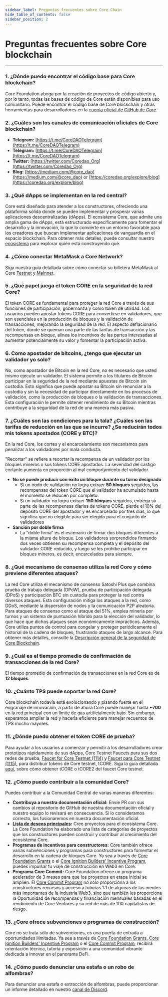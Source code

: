 ```yaml
---
sidebar_label: Preguntas frecuentes sobre Core Chain
hide_table_of_contents: false
sidebar_position: 2
---
```


# Preguntas frecuentes sobre Core blockchain

---

### 1. ¿Dónde puedo encontrar el código base para Core blockchain?

Core Foundation aboga por la creación de proyectos de código abierto y, por lo tanto, todas las bases de código de Core están disponibles para uso comunitario. Puede encontrar el código base de Core blockchain y otras herramientas para desarrolladores en la [cuenta oficial de GitHub de Core](https://github.com/coredao-org).

### 2. ¿Cuáles son los canales de comunicación oficiales de Core blockchain?

- **Telegram:** [https://t.me/CoreDAOTelegram](https://t.me/CoreDAOTelegram)
- **Telegram:** [https://t.me/CoreDAOTelegram](https://t.me/CoreDAOTelegram)
- **Twitter:** [https://twitter.com/Coredao_Org](https://twitter.com/Coredao_Org)
- **Blog:** [https://medium.com/@core_dao](https://medium.com/@core_dao) or [https://coredao.org/explore/blog](https://coredao.org/explore/blog)

### 3. ¿Qué dApps se implementan en la red central?

Core está diseñado para atender a los constructores, ofreciendo una plataforma sólida donde se pueden implementar y prosperar varias aplicaciones descentralizadas (dApps). El ecosistema Core, que admite una amplia gama de dApps, está estructurado específicamente para fomentar el desarrollo y la innovación, lo que lo convierte en un entorno favorable para los creadores que buscan implementar aplicaciones de vanguardia en el espacio blockchain. Para obtener más detalles, puede consultar nuestro [ecosistema](https://coredao.org/explore/ecosystem) para explorar quién está construyendo qué.

### 4. ¿Cómo conectar MetaMask a Core Network?

Siga nuestra guía detallada sobre cómo conectar su billetera MetaMask al Core [Testnet](../Dev-Guide/core-testnet-wallet-config.md) y [Mainnet](../Dev-Guide/core-mainnet-wallet-config.md).

### 5. ¿Qué papel juega el token CORE en la seguridad de la red Core?

El token CORE es fundamental para proteger la red Core a través de sus funciones de participación, gobernanza y como token de utilidad. Los usuarios pueden apostar tokens CORE para convertirse en validadores, que son esenciales en la producción de bloques y la validación de transacciones, mejorando la seguridad de la red. El aspecto deflacionario del token, donde se queman una parte de las tarifas de transacción y las recompensas en bloque, alinea los incentivos de las partes interesadas al aumentar potencialmente su valor y fomentar la participación activa.

### 6. Como apostador de bitcoins, ¿tengo que ejecutar un validador yo solo?

No, como apostador de Bitcoin en la red Core, no es necesario que usted mismo ejecute un validador. El sistema permite a los titulares de Bitcoin participar en la seguridad de la red mediante apuestas de Bitcoin sin custodia. Esto significa que puede apostar su Bitcoin sin renunciar a la custodia y sin la necesidad de participar directamente en los procesos de validación, como la producción de bloques o la validación de transacciones. Esta configuración le permite obtener rendimiento de su Bitcoin mientras contribuye a la seguridad de la red de una manera más pasiva.

### 7. ¿Cuáles son las condiciones para la tala? ¿Cuáles son las tarifas de reducción en las que se incurre? ¿Se reducirán todos mis tokens apostados (CORE y BTC)?

En la red Core, los cortes y el encarcelamiento son mecanismos para penalizar a los validadores por mala conducta.

"Recortar" se refiere a recortar la recompensa de un validador por los bloques mineros o sus tokens CORE apostados. La severidad del castigo cortante aumenta en proporción al mal comportamiento del validador.

- **No se puede producir con éxito un bloque durante su turno designado**
  - Si un nodo de validación no logra extraer **50 bloques** seguidos, las recompensas del token CORE que el validador ha acumulado hasta el momento se reducen por completo.
  - Si un validador no logra extraer **150 bloques** seguidos, entrega su parte de las recompensas diarias de tokens CORE, pierde el 10% del depósito CORE del apostador y es encarcelado por tres días, lo que significa que no elegible para ser elegido para el conjunto de validadores
- **Sanción por doble firma**
  - La “doble firma” es el escenario de firmar dos bloques diferentes a la misma altura de bloque. Los validadores sorprendidos firmando dos veces obtienen su recompensa completa y el depósito del validador CORE reducido, y luego se les prohíbe participar en bloques mineros, es decir, encarcelados para siempre.

### 8. ¿Qué mecanismo de consenso utiliza la red Core y cómo previene diferentes ataques?

La red Core utiliza el mecanismo de consenso Satoshi Plus que combina prueba de trabajo delegada (DPoW), prueba de participación delegada (DPoS) y participación BTC sin custodia para proteger la red contra diversos ataques. Esta configuración mitiga los ataques a la red, como DDoS, mediante la dispersión de nodos y la comunicación P2P aleatoria. Para ataques de consenso como el ataque del 51%, emplea minería por turnos y un sistema de puntuación híbrido para la elección del validador, lo que hace que dichos ataques sean económicamente imprácticos. Además, Core utiliza puntos de control para congelar y proteger periódicamente el historial de la cadena de bloques, frustrando ataques de largo alcance. Para obtener más detalles, consulte la [Descripción general de la seguridad de Core Blockchain](https://whitepaper.coredao.org/core-white-paper-v1.0.7/satoshi-plus-consensus/security).

### 9. ¿Cuál es el tiempo promedio de confirmación de transacciones de la red Core?

El tiempo promedio de confirmación de transacciones en la red Core es de **12 bloques**.

### 10. ¿Cuánto TPS puede soportar la red Core?

Core blockchain todavía está evolucionando y pisando fuerte en el engranaje de innovación, a partir de ahora Core puede manejar hasta **~700** en la red principal con un límite de gas artificialmente bajo. Sin embargo, esperamos ampliar la red y hacerla eficiente para manejar recuentos de TPS mucho mayores.

### 11. ¿Dónde puedo obtener el token CORE de prueba?

Para ayudar a los usuarios a comenzar y permitir a los desarrolladores crear prototipos rápidamente de sus dApps, Core Testnet Faucets para sus dos redes de prueba, [Faucet for Core Testnet (1114)](https://scan.test2.btcs.network/faucet) y [Faucet para Core Testnet (1115)](https://scan.test.btcs.network/faucet), para distribuir tokens de Core testnet, tCORE. Siga la guía detallada [aquí](../Dev-Guide/core-faucet.md), sobre cómo obtener tCORE o tCORE2 del faucet Core testnet.

### 12. ¿Cómo puedo contribuir a la comunidad Core?

Puedes contribuir a la Comunidad Central de varias maneras diferentes:

- **Contribuya a nuestra documentación oficial:** Envíe PR con sus cambios al repositorio de GitHub de nuestra documentación oficial y nuestro equipo lo revisará en consecuencia. Si lo consideramos correcto, los fusionaremos en nuestra documentación oficial.
- **[Lista de deseos principales](https://github.com/coredao-org/core-community-contributions):** Cree proyectos para el ecosistema Core. La Core Foundation ha elaborado una lista de categorías de proyectos que los constructores pueden construir y contribuir al crecimiento del ecosistema Core.
- **Programas de incentivos para constructores:** Core también ofrece varias subvenciones y programas para constructores para fomentar el desarrollo en la cadena de bloques Core. Ya sea a través de [Core Foundation Grants](https://coredaofoundation.org/fund-your-project) o el [Core Ignition Builders' Incentive Program](https://coredao.org/initiatives/incentiveprogram), puedes impulsar tu viaje de construcción en Web3 en Core.
- **Programa Core Commit:** Core Foundation ofrece un programa acelerador de 3 meses para que los proyectos en etapa inicial se amplíen. El [Core Commit Program](https://coredao.org/initiatives/commit-program) no solo proporciona a los constructores recursos y acceso a tutorías 1:1 de algunas de las mentes más importantes de la industria Web3, sino que también les proporciona la Oportunidad de recompensas y financiación mensuales basadas en el rendimiento de Core Ventures y su red de más de 100 capitalistas de riesgo.

### 13. ¿Core ofrece subvenciones o programas de construcción?

Core no se trata sólo de subvenciones, es una puerta de entrada a oportunidades ilimitadas. Ya sea a través de [Core Foundation Grants](https://coredaofoundation.org/fund-your-project), [Core Ignition Builders' Incentive Program](https://coredao.org/initiatives/incentiveprogram) o el [Core Commit Program](https://coredao.org/initiatives/commit-program), recibirá orientación técnica, tutoría y exposición a una comunidad vibrante dedicada a innovar en el panorama DeFi.

### 14. ¿Cómo puedo denunciar una estafa o un robo de alfombras?

Para denunciar una estafa o extracción de alfombras, puede proporcionar un informe detallado en nuestro [canal de Discord](https://discord.com/invite/coredaoofficial).
